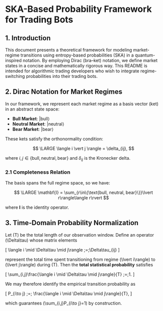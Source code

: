# SKA-Based Probability Framework for Trading Bots

## 1. Introduction

This document presents a theoretical framework for modeling market-regime transitions using entropy-based probabilities (SKA) in a quantum-inspired notation. By employing Dirac (bra–ket) notation, we define market states in a concise and mathematically rigorous way. This README is intended for algorithmic trading developers who wish to integrate regime-switching probabilities into their trading bots.



## 2. Dirac Notation for Market Regimes

In our framework, we represent each market regime as a basis vector (ket) in an abstract state space:

* **Bull Market**:
  $\lvert\text{bull}\rangle$
* **Neutral Market**:
  $\lvert\text{neutral}\rangle$
* **Bear Market**:
  $\lvert\text{bear}\rangle$

These kets satisfy the orthonormality condition:

$$
\LARGE \langle i \vert j \rangle = \delta_{ij},
$$

where $i,j\in\{\text{bull},\text{neutral},\text{bear}\}$ and $\delta_{ij}$ is the Kronecker delta.

### 2.1 Completeness Relation

The basis spans the full regime space, so we have:

$$
\LARGE \mathbf{I} = \sum_{r\in\{\text{bull, neutral, bear}\}}\lvert r\rangle\langle r\rvert
$$

where $\mathbf{I}$ is the identity operator.


## 3. Time‐Domain Probability Normalization

Let \(T\) be the total length of our observation window. Define an operator \(\Delta\tau\) whose matrix elements

\[
\langle i \mid \Delta\tau \mid j\rangle \;=\;\Delta\tau_{ij}
\]

represent the total time spent transitioning from regime \(\lvert i\rangle\) to \(\lvert j\rangle\) during \(T\).  Then the **total statistical probability** satisfies

\[
\sum_{i,j}\frac{\langle i \mid \Delta\tau \mid j\rangle}{T} \;=\;1.
\]

We may therefore identify the empirical transition probability as

\[
P_{i\to j}
\;=\;
\frac{\langle i \mid \Delta\tau \mid j\rangle}{T},
\]

which guarantees \(\sum_{i,j}P_{i\to j}=1\) by construction.

